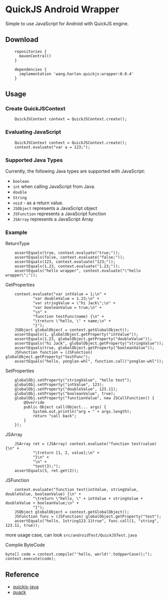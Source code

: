 # QuickJS Android Wrapper
Simple to use JavaScript for Android with QuickJS engine.

## Download

        repositories {
          mavenCentral()
        }
        
        dependencies {
          implementation 'wang.harlon.quickjs:wrapper:0.0.4'
        }

## Usage

### Create QuickJSContext

        QuickJSContext context = QuickJSContext.create();

### Evaluating JavaScript

        QuickJSContext context = QuickJSContext.create();
        context.evaluate("var a = 123;");

### Supported Java Types
Currently, the following Java types are supported with JavaScript:
- `boolean`
- `int` when calling JavaScript from Java.
- `double`
- `String`
- `void` - as a return value.
- `JSObject` represents a JavaScript object
- `JSFunction` represents a JavaScript function
- `JSArray` represents a JavaScript Array
                
### Example

ReturnType

        assertEquals(true, context.evaluate("true;"));
        assertEquals(false, context.evaluate("false;"));
        assertEquals(123, context.evaluate("123;"));
        assertEquals(1.23, context.evaluate("1.23;"));
        assertEquals("hello wrapper", context.evaluate("\"hello wrapper\";"));
            
GetProperties

        context.evaluate("var intValue = 1;\n" +
                "var doubleValue = 1.23;\n" +
                "var stringValue = \"hi Jack\";\n" +
                "var booleanValue = true;\n" +
                "\n" +
                "function testFunc(name) {\n" +
                "\treturn \"hello, \" + name;\n" +
                "}");
        JSObject globalObject = context.getGlobalObject();
        assertEquals(1, globalObject.getProperty("intValue"));
        assertEquals(1.23, globalObject.getProperty("doubleValue"));
        assertEquals("hi Jack", globalObject.getProperty("stringValue"));
        assertEquals(true, globalObject.getProperty("booleanValue"));
        JSFunction function = (JSFunction) globalObject.getProperty("testFunc");
        assertEquals("hello, yonglan-whl", function.call("yonglan-whl"));
                

SetProperties

        globalObj.setProperty("stringValue", "hello test");
        globalObj.setProperty("intValue", 123);
        globalObj.setProperty("doubleValue", 123.11);
        globalObj.setProperty("booleanValue", true);
        globalObj.setProperty("functionValue", new JSCallFunction() {
            @Override
            public Object call(Object... args) {
                System.out.println("arg = " + args.length);
                return "call back";
            }
        });

JSArray

        JSArray ret = (JSArray) context.evaluate("function test(value) {\n" +
                "\treturn [1, 2, value];\n" +
                "}\n" +
                "\n" +
                "test(3);");
        assertEquals(3, ret.get(2));

JSFunction
        
        context.evaluate("function test(intValue, stringValue, doubleValue, booleanValue) {\n" +
                "\treturn \"hello, \" + intValue + stringValue + doubleValue + booleanValue;\n" +
                "}");
        JSObject globalObject = context.getGlobalObject();
        JSFunction func = (JSFunction) globalObject.getProperty("test");
        assertEquals("hello, 1string123.11true", func.call(1, "string", 123.11, true));

more usage case, can look `src/androidTest/QuickJSTest.java`

Compile ByteCode

    byte[] code = context.compile("'hello, world!'.toUpperCase();");
    context.execute(code);


## Reference

- [quickjs-java](https://github.com/cashapp/quickjs-java)
- [quack](https://github.com/koush/quack)
                
   